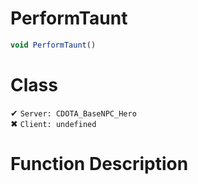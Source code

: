 # PerformTaunt
```js	
void PerformTaunt()
```
# Class
✔ `Server: CDOTA_BaseNPC_Hero`  
✖ `Client: undefined`  

# Function Description

